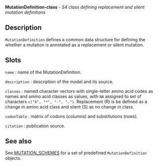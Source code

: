 





**MutationDefinition-class** - *S4 class defining replacement and silent mutation definitions*

Description
--------------------

`MutationDefinition` defines a common data structure for defining the whether
a mutation is annotated as a replacement or silent mutation.



Slots
-------------------



`name`
:   name of the MutationDefinition.

`description`
:   description of the model and its source.

`classes`
:   named character vectors with single-letter amino acid codes as names
and amino acid classes as values, with `NA` assigned to set of 
characters `c("X", "*", "-", ".")`. Replacement (R) is be 
defined as a change in amino acid class and silent (S) as no 
change in class.

`codonTable`
:   matrix of codons (columns) and substitutions (rows).

`citation`
:   publication source.




See also
-------------------

See [MUTATION_SCHEMES](MUTATION_SCHEMES.md) for a set of predefined `MutationDefinition` objects.




